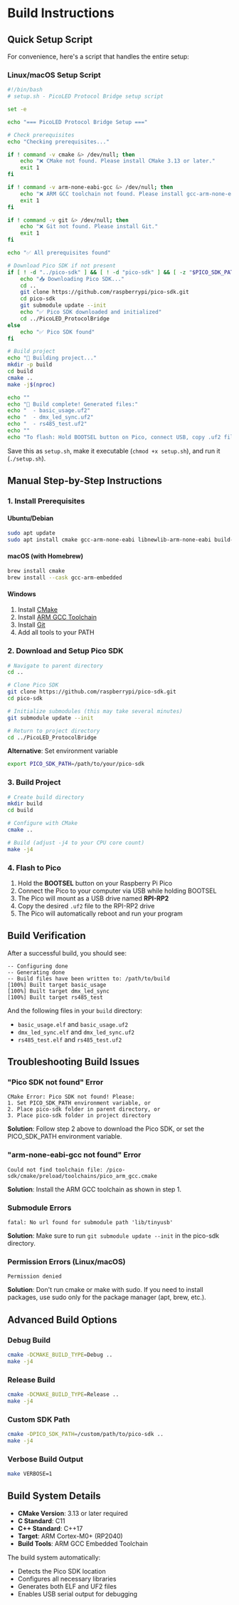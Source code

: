 # Build Instructions

## Quick Setup Script

For convenience, here's a script that handles the entire setup:

### Linux/macOS Setup Script

```bash
#!/bin/bash
# setup.sh - PicoLED Protocol Bridge setup script

set -e

echo "=== PicoLED Protocol Bridge Setup ==="

# Check prerequisites
echo "Checking prerequisites..."

if ! command -v cmake &> /dev/null; then
    echo "❌ CMake not found. Please install CMake 3.13 or later."
    exit 1
fi

if ! command -v arm-none-eabi-gcc &> /dev/null; then
    echo "❌ ARM GCC toolchain not found. Please install gcc-arm-none-eabi."
    exit 1
fi

if ! command -v git &> /dev/null; then
    echo "❌ Git not found. Please install Git."
    exit 1
fi

echo "✅ All prerequisites found"

# Download Pico SDK if not present
if [ ! -d "../pico-sdk" ] && [ ! -d "pico-sdk" ] && [ -z "$PICO_SDK_PATH" ]; then
    echo "📥 Downloading Pico SDK..."
    cd ..
    git clone https://github.com/raspberrypi/pico-sdk.git
    cd pico-sdk
    git submodule update --init
    echo "✅ Pico SDK downloaded and initialized"
    cd ../PicoLED_ProtocolBridge
else
    echo "✅ Pico SDK found"
fi

# Build project
echo "🔨 Building project..."
mkdir -p build
cd build
cmake ..
make -j$(nproc)

echo ""
echo "🎉 Build complete! Generated files:"
echo "  - basic_usage.uf2"
echo "  - dmx_led_sync.uf2" 
echo "  - rs485_test.uf2"
echo ""
echo "To flash: Hold BOOTSEL button on Pico, connect USB, copy .uf2 file to RPI-RP2 drive"
```

Save this as `setup.sh`, make it executable (`chmod +x setup.sh`), and run it (`./setup.sh`).

## Manual Step-by-Step Instructions

### 1. Install Prerequisites

#### Ubuntu/Debian
```bash
sudo apt update
sudo apt install cmake gcc-arm-none-eabi libnewlib-arm-none-eabi build-essential git
```

#### macOS (with Homebrew)
```bash
brew install cmake
brew install --cask gcc-arm-embedded
```

#### Windows
1. Install [CMake](https://cmake.org/download/)
2. Install [ARM GCC Toolchain](https://developer.arm.com/tools-and-software/open-source-software/developer-tools/gnu-toolchain/gnu-rm/downloads)
3. Install [Git](https://git-scm.com/download/win)
4. Add all tools to your PATH

### 2. Download and Setup Pico SDK

```bash
# Navigate to parent directory
cd ..

# Clone Pico SDK
git clone https://github.com/raspberrypi/pico-sdk.git
cd pico-sdk

# Initialize submodules (this may take several minutes)
git submodule update --init

# Return to project directory
cd ../PicoLED_ProtocolBridge
```

**Alternative**: Set environment variable
```bash
export PICO_SDK_PATH=/path/to/your/pico-sdk
```

### 3. Build Project

```bash
# Create build directory
mkdir build
cd build

# Configure with CMake
cmake ..

# Build (adjust -j4 to your CPU core count)
make -j4
```

### 4. Flash to Pico

1. Hold the **BOOTSEL** button on your Raspberry Pi Pico
2. Connect the Pico to your computer via USB while holding BOOTSEL
3. The Pico will mount as a USB drive named **RPI-RP2**
4. Copy the desired `.uf2` file to the RPI-RP2 drive
5. The Pico will automatically reboot and run your program

## Build Verification

After a successful build, you should see:

```
-- Configuring done
-- Generating done
-- Build files have been written to: /path/to/build
[100%] Built target basic_usage
[100%] Built target dmx_led_sync 
[100%] Built target rs485_test
```

And the following files in your `build` directory:
- `basic_usage.elf` and `basic_usage.uf2`
- `dmx_led_sync.elf` and `dmx_led_sync.uf2`
- `rs485_test.elf` and `rs485_test.uf2`

## Troubleshooting Build Issues

### "Pico SDK not found" Error
```
CMake Error: Pico SDK not found! Please:
1. Set PICO_SDK_PATH environment variable, or
2. Place pico-sdk folder in parent directory, or  
3. Place pico-sdk folder in project directory
```

**Solution**: Follow step 2 above to download the Pico SDK, or set the PICO_SDK_PATH environment variable.

### "arm-none-eabi-gcc not found" Error
```
Could not find toolchain file: /pico-sdk/cmake/preload/toolchains/pico_arm_gcc.cmake
```

**Solution**: Install the ARM GCC toolchain as shown in step 1.

### Submodule Errors
```
fatal: No url found for submodule path 'lib/tinyusb'
```

**Solution**: Make sure to run `git submodule update --init` in the pico-sdk directory.

### Permission Errors (Linux/macOS)
```
Permission denied
```

**Solution**: Don't run cmake or make with sudo. If you need to install packages, use sudo only for the package manager (apt, brew, etc.).

## Advanced Build Options

### Debug Build
```bash
cmake -DCMAKE_BUILD_TYPE=Debug ..
make -j4
```

### Release Build
```bash
cmake -DCMAKE_BUILD_TYPE=Release ..
make -j4
```

### Custom SDK Path
```bash
cmake -DPICO_SDK_PATH=/custom/path/to/pico-sdk ..
make -j4
```

### Verbose Build Output
```bash
make VERBOSE=1
```

## Build System Details

- **CMake Version**: 3.13 or later required
- **C Standard**: C11
- **C++ Standard**: C++17
- **Target**: ARM Cortex-M0+ (RP2040)
- **Build Tools**: ARM GCC Embedded Toolchain

The build system automatically:
- Detects the Pico SDK location
- Configures all necessary libraries
- Generates both ELF and UF2 files
- Enables USB serial output for debugging